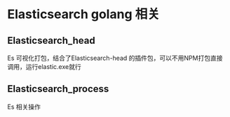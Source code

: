 # Elasticsearch golang 相关
## Elasticsearch_head
Es 可视化打包，结合了Elasticsearch-head 的插件包，可以不用NPM打包直接调用，运行elastic.exe就行
## Elasticsearch_process
Es 相关操作